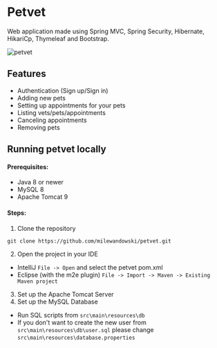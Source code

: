 # Petvet

Web application made using Spring MVC, Spring Security, Hibernate, HikariCp, Thymeleaf and Bootstrap.

![petvet](https://user-images.githubusercontent.com/65371234/108278917-b2361a80-7173-11eb-88dd-da89f24fcf6a.png)

## Features
- Authentication (Sign up/Sign in)
- Adding new pets
- Setting up appointments for your pets
- Listing vets/pets/appointments
- Canceling appointments
- Removing pets

## Running petvet locally
#### Prerequisites:
- Java 8 or newer
- MySQL 8
- Apache Tomcat 9
#### Steps:
1. Clone the repository
```
git clone https://github.com/milewandowski/petvet.git
```
2. Open the project in your IDE
- IntelliJ ` File -> Open ` and select the petvet pom.xml
- Eclipse (with the m2e plugin) ` File -> Import -> Maven -> Existing Maven project `
3. Set up the Apache Tomcat Server
4. Set up the MySQL Database
- Run SQL scripts from ` src\main\resources\db `
- If you don't want to create the new user from ` src\main\resources\db\user.sql ` please change ` src\main\resources\database.properties `
